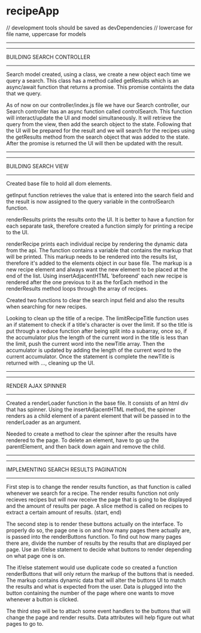 # recipeApp

// development tools should be saved as devDependencies
// lowercase for file name, uppercase for models

---

---

BUILDING SEARCH CONTROLLER

---

Search model created, using a class, we create a new object each time we query a search. This class has a method called getResults which is an async/await function that returns a promise. This promise containts the data that we query.

As of now on our controller/index.js file we have our Search controller, our Search controller has an async function called controlSearch. This function will interact/update the UI and model simultaneously. It will retrieve the query from the view, then add the search object to the state. Following that the UI will be prepared for the result and we will search for the recipes using the getResults method from the search object that was added to the state. After the promise is returned the UI will then be updated with the result.

---

---

BUILDING SEARCH VIEW

---

Created base file to hold all dom elements.

getInput function retrieves the value that is entered into the search field and the result is now assigned to the query variable in the controlSearch function.

renderResults prints the results onto the UI.
It is better to have a function for each separate task, therefore created a function simply for printing a recipe to the UI.

renderRecipe prints each individual recipe by rendering the dynamic data from the api. The function contains a variable that contains the markup that will be printed. This markup needs to be rendered into the results list, therefore it's added to the elements object in our base file. The markup is a new recipe element and always want the new element to be placed at the end of the list. Using insertAdjacentHTML 'beforeend' each new recipe is rendered after the one previous to it as the forEach method in the renderResults method loops through the array of recipes.

Created two functions to clear the search input field and also the results when searching for new recipes.

Looking to clean up the title of a recipe. The limitRecipeTitle function uses an if statement to check if a title's character is over the limit. If so the title is put through a reduce function after being split into a subarray, once so, if the accumulator plus the length of the current word in the title is less than the limit, push the current word into the newTitle array. Then the accumulator is updated by adding the length of the current word to the current accumulator.
Once the statement is complete the newTitle is returned with ..., cleaning up the UI.

---

---

RENDER AJAX SPINNER

---

Created a renderLoader function in the base file. It consists of an html div that has spinner. Using the insertAdjacentHTML method, the spinner renders as a child element of a parent element that will be passed in to the renderLoader as an argument.

Needed to create a method to clear the spinner after the results have rendered to the page. To delete an element, have to go up the parentElement, and then back down again and remove the child.

---

---

IMPLEMENTING SEARCH RESULTS PAGINATION

---

First step is to change the render results function, as that function is called whenever we search for a recipe. The render results function not only recieves recipes but will now receive the page that is going to be displayed and the amount of results per page. A slice method is called on recipes to extract a certain amount of results. (start, end)

The second step is to render these buttons actually on the interface. To properly do so, the page one is on and how many pages there actually are, is passed into the renderButtons function. To find out how many pages there are, divide the number of results by the results that are displayed per page. Use an if/else statement to decide what buttons to render depending on what page one is on.

The if/else statement would use duplicate code so created a function renderButtons that will only return the markup of the buttons that is needed. The markup contains dynamic data that will alter the buttons UI to match the results and what is expected from the user. Data is plugged into the button containing the number of the page where one wants to move whenever a button is clicked.

The third step will be to attach some event handlers to the buttons that will change the page and render results.
Data attributes will help figure out what pages to go to.
